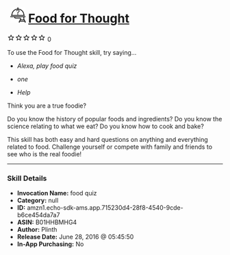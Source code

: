 # &nbsp;<img src="skill_icon" alt="Food for Thought icon" width="36"> [Food for Thought](http://alexa.amazon.com/#skills/amzn1.echo-sdk-ams.app.715230d4-28f8-4540-9cde-b6ce454da7a7)
![0 stars](../../images/ic_star_border_black_18dp_1x.png)![0 stars](../../images/ic_star_border_black_18dp_1x.png)![0 stars](../../images/ic_star_border_black_18dp_1x.png)![0 stars](../../images/ic_star_border_black_18dp_1x.png)![0 stars](../../images/ic_star_border_black_18dp_1x.png) 0

To use the Food for Thought skill, try saying...

* *Alexa, play food quiz*

* *one*

* *Help*

Think you are a true foodie?

Do you know the history of popular foods and ingredients?
Do you know the science relating to what we eat?
Do you know how to cook and bake?

This skill has both easy and hard questions on anything and everything related to food.  Challenge yourself or compete with family and friends to see who is the real foodie!

***

### Skill Details

* **Invocation Name:** food quiz
* **Category:** null
* **ID:** amzn1.echo-sdk-ams.app.715230d4-28f8-4540-9cde-b6ce454da7a7
* **ASIN:** B01HHBMHG4
* **Author:** Plinth
* **Release Date:** June 28, 2016 @ 05:45:50
* **In-App Purchasing:** No
